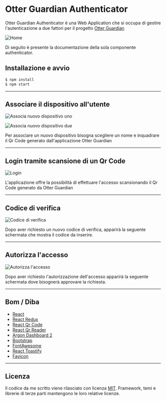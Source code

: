 # Otter Guardian Authenticator

Otter Guardian Authenticator è una Web Application che si occupa di gestire l'autenticazione a due fattori per il progetto [Otter Guardian](https://github.com/RiccardoRiggi/otter-guardian-fe)

![Home](https://raw.githubusercontent.com/RiccardoRiggi/otter-guardian-authenticator/main/screenshots/home.jpg)

Di seguito è presente la documentazione della sola componente authenticator.    

## Installazione e avvio
```sh
$ npm install
$ npm start
```

---

## Associare il dispositivo all'utente

![Associa nuovo dispositivo uno](https://raw.githubusercontent.com/RiccardoRiggi/otter-guardian-authenticator/main/screenshots/aggiungiDispositivoUno.jpg)

![Associa nuovo dispositivo due](https://raw.githubusercontent.com/RiccardoRiggi/otter-guardian-authenticator/main/screenshots/aggiungiDispositivoDue.jpg)

Per associare un nuovo dispositivo bisogna scegliere un nome e inquadrare il Qr Code generato dall'applicazione Otter Guardian

--- 

## Login tramite scansione di un Qr Code

![Login](https://raw.githubusercontent.com/RiccardoRiggi/otter-guardian-authenticator/main/screenshots/scansionaQrCode.jpg)

L'applicazione offre la possibilità di effettuare l'accesso scansionando il Qr Code generato da Otter Guardian

--- 

## Codice di verifica

![Codice di verifica](https://raw.githubusercontent.com/RiccardoRiggi/otter-guardian-authenticator/main/screenshots/codiceSecondoFattore.jpg)

Dopo aver richiesto un nuovo codice di verifica, apparirà la seguente schermata che mostra il codice da inserire.

--- 

## Autorizza l'accesso

![Autorizza l'accesso](https://raw.githubusercontent.com/RiccardoRiggi/otter-guardian-authenticator/main/screenshots/autorizzaAccesso.jpg)

Dopo aver richiesto l'autorizzazione dell'accesso apparirà la seguente schermata dove bisognerà approvare la richiesta.

--- 

## Bom / Diba

* [React](https://react.dev/)
* [React Redux](https://react-redux.js.org/)
* [React Qr Code](https://github.com/rosskhanas/react-qr-code)
* [React Qr Reader](https://github.com/JodusNodus/react-qr-reader)
* [Argon Dashboard 2](https://www.creative-tim.com/product/argon-dashboard)
* [Bootstrap](https://getbootstrap.com/) 
* [FontAwesome](https://fontawesome.com/)
* [React Toastify](https://fkhadra.github.io/react-toastify/introduction)
* [Favicon](https://www.iconfinder.com/icons/8665786/otter_animal_icon)

---

## Licenza

Il codice da me scritto viene rilasciato con licenza [MIT](https://github.com/RiccardoRiggi/otter-guardian-authenticator/blob/main/LICENSE). Framework, temi e librerie di terze parti mantengono le loro relative licenze. 